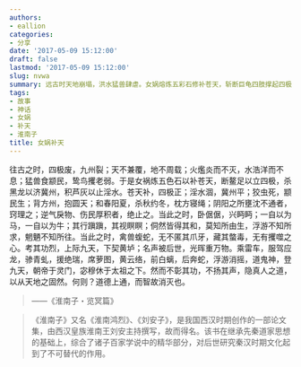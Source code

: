```yaml
---
authors:
- eallion
categories:
- 分享
date: '2017-05-09 15:12:00'
draft: false
lastmod: '2017-05-09 15:12:00'
slug: nvwa
summary: 远古时天地崩塌，洪水猛兽肆虐。女娲熔炼五彩石修补苍天，斩断巨龟四肢撑起四极，消灭黑龙平息水患，用芦灰堵住泛滥洪水。灾祸平息后，四季有序运行，万物和谐共生，人们淳朴自在，连毒虫猛兽都收起凶性。女娲功绩上达九天下至黄泉，却隐匿真名，顺应天道自然。这体现了道家推崇的"大德不显，
tags:
- 故事
- 神话
- 女娲
- 补天
- 淮南子
title: 女娲补天
---
```


往古之时，四极废，九州裂；天不兼覆，地不周载；火爁炎而不灭，水浩洋而不息；猛兽食颛民，鸷鸟攫老弱。于是女祸炼五色石以补苍天，断鳌足以立四极，杀黑龙以济冀州，积芦灰以止淫水。苍天补，四极正；淫水涸，冀州平；狡虫死，颛民生；背方州，抱圆天；和春阳夏，杀秋约冬，枕方寝绳；阴阳之所壅沈不通者，窍理之；逆气戾物、伤民厚积者，绝止之。当此之时，卧倨倨，兴眄眄；一自以为马，一自以为牛；其行蹎蹎，其视瞑瞑；侗然皆得其和，莫知所由生，浮游不知所求，魍魉不知所往。当此之时，禽兽蝮蛇，无不匿其爪牙，藏其螫毒，无有攫噬之心。考其功烈，上际九天，下契黄垆；名声被后世，光晖重万物。乘雷车，服驾应龙，骖青虬，援绝瑞，席萝图，黄云络，前白螭，后奔蛇，浮游消摇，道鬼神，登九天，朝帝于灵门，宓穆休于太祖之下。然而不彰其功，不扬其声，隐真人之道，以从天地之固然。何则？道德上通，而智故消灭也。

> ——《淮南子・览冥篇》

>《淮南子》又名《淮南鸿烈》、《刘安子》，是我国西汉时期创作的一部论文集，由西汉皇族淮南王刘安主持撰写，故而得名。该书在继承先秦道家思想的基础上，综合了诸子百家学说中的精华部分，对后世研究秦汉时期文化起到了不可替代的作用。